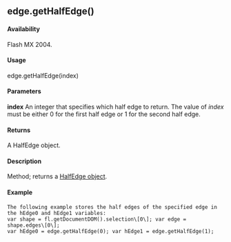 ## edge.getHalfEdge()

#### Availability

Flash MX 2004.

#### Usage

edge.getHalfEdge(index)

#### Parameters

**index** An integer that specifies which half edge to return. The value of *index* must be either 0 for the first half edge or 1 for the second half edge.

#### Returns

A HalfEdge object.

#### Description

Method; returns a [HalfEdge object](#_bookmark644).

#### Example

```
The following example stores the half edges of the specified edge in the hEdge0 and hEdge1 variables:
var shape = fl.getDocumentDOM().selection\[0\]; var edge = shape.edges\[0\];
var hEdge0 = edge.getHalfEdge(0); var hEdge1 = edge.getHalfEdge(1);

```